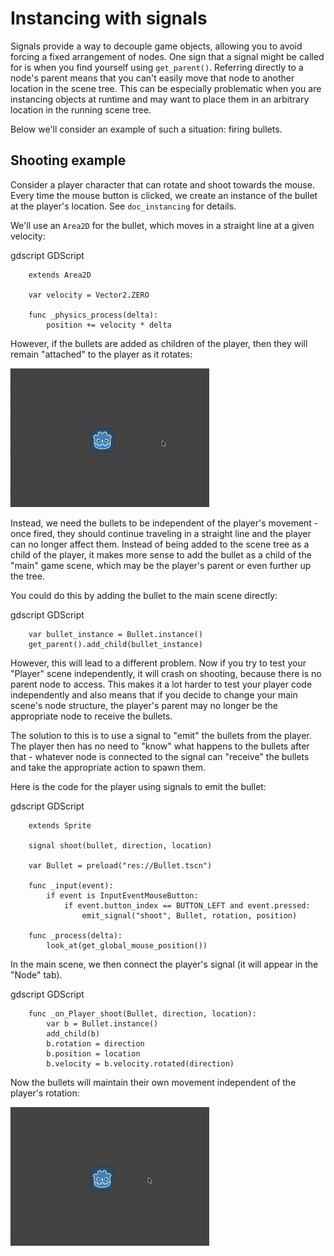 
# Instancing with signals

Signals provide a way to decouple game objects, allowing you to avoid forcing a
fixed arrangement of nodes. One sign that a signal might be called for is when
you find yourself using `get_parent()`. Referring directly to a node's parent
means that you can't easily move that node to another location in the scene tree.
This can be especially problematic when you are instancing objects at runtime
and may want to place them in an arbitrary location in the running scene tree.

Below we'll consider an example of such a situation: firing bullets.

## Shooting example

Consider a player character that can rotate and shoot towards the mouse. Every
time the mouse button is clicked, we create an instance of the bullet at the
player's location. See `doc_instancing` for details.

We'll use an `Area2D` for the bullet, which moves in a straight line at a
given velocity:

gdscript GDScript

```
    extends Area2D

    var velocity = Vector2.ZERO

    func _physics_process(delta):
        position += velocity * delta
```

However, if the bullets are added as children of the player, then they will
remain "attached" to the player as it rotates:

![](img/signals_shoot1.gif)

Instead, we need the bullets to be independent of the player's movement - once
fired, they should continue traveling in a straight line and the player can no
longer affect them. Instead of being added to the scene tree as a child of the
player, it makes more sense to add the bullet as a child of the "main" game
scene, which may be the player's parent or even further up the tree.

You could do this by adding the bullet to the main scene directly:

gdscript GDScript

```
    var bullet_instance = Bullet.instance()
    get_parent().add_child(bullet_instance)
```

However, this will lead to a different problem. Now if you try to test your
"Player" scene independently, it will crash on shooting, because there is no
parent node to access. This makes it a lot harder to test your player code
independently and also means that if you decide to change your main scene's
node structure, the player's parent may no longer be the appropriate node to
receive the bullets.

The solution to this is to use a signal to "emit" the bullets from the player.
The player then has no need to "know" what happens to the bullets after that -
whatever node is connected to the signal can "receive" the bullets and take the
appropriate action to spawn them.

Here is the code for the player using signals to emit the bullet:

gdscript GDScript

```
    extends Sprite

    signal shoot(bullet, direction, location)

    var Bullet = preload("res://Bullet.tscn")

    func _input(event):
        if event is InputEventMouseButton:
            if event.button_index == BUTTON_LEFT and event.pressed:
                emit_signal("shoot", Bullet, rotation, position)

    func _process(delta):
        look_at(get_global_mouse_position())
```

In the main scene, we then connect the player's signal (it will appear in the
"Node" tab).

gdscript GDScript

```
    func _on_Player_shoot(Bullet, direction, location):
        var b = Bullet.instance()
        add_child(b)
        b.rotation = direction
        b.position = location
        b.velocity = b.velocity.rotated(direction)
```

Now the bullets will maintain their own movement independent of the player's
rotation:

![](img/signals_shoot2.gif)

